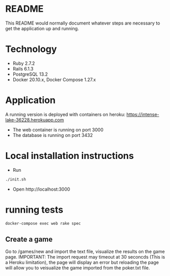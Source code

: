# README

This README would normally document whatever steps are necessary to get the
application up and running.
 
# Technology
 - Ruby 2.7.2
 - Rails 6.1.3
 - PostgreSQL 13.2 
 - Docker 20.10.x, Docker Compose 1.27.x
 
# Application
A running version is deployed with containers on heroku: https://intense-lake-36228.herokuapp.com
  - The web container is running on port 3000
  - The database is running on port 3432 

# Local installation instructions
 - Run
 ```Bash
./init.sh
 ```
 - Open http://localhost:3000
 
 # running tests
 ```Bash
docker-compose exec web rake spec 
```

## Create a game
Go to /games/new and import the text file, visualize the results on the game page.
IMPORTANT: The import request may timeout at 30 seconcds (This is a Heroku limitation), the page will display an error but reloading the page will allow you to veisualize the game imported from the poker.txt file.